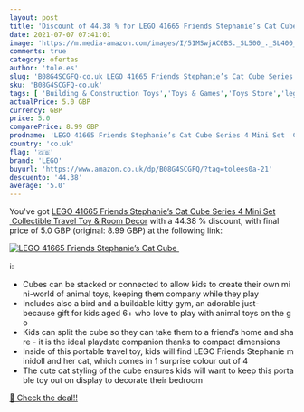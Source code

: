 ```yaml
---
layout: post
title: 'Discount of 44.38 % for LEGO 41665 Friends Stephanie’s Cat Cube '
date: 2021-07-07 07:41:01
image: 'https://m.media-amazon.com/images/I/51MSwjAC0BS._SL500_._SL400_.jpg'
comments: true
category: ofertas
author: 'tole.es'
slug: 'B08G4SCGFQ-co.uk LEGO 41665 Friends Stephanie’s Cat Cube Series 4 Mini...'
sku: 'B08G4SCGFQ-co.uk'
tags: [ 'Building & Construction Toys','Toys & Games','Toys Store','lego', ]
actualPrice: 5.0 GBP
currency: GBP
price: 5.0
comparePrice: 8.99 GBP
prodname: 'LEGO 41665 Friends Stephanie’s Cat Cube Series 4 Mini Set  Collectible Travel Toy & Room Decor'
country: 'co.uk'
flag: '🇬🇧'
brand: 'LEGO'
buyurl: 'https://www.amazon.co.uk/dp/B08G4SCGFQ/?tag=tolees0a-21'
descuento: '44.38'
average: '5.0'
---
```


You've got [LEGO 41665 Friends Stephanie’s Cat Cube Series 4 Mini Set  Collectible Travel Toy & Room Decor](https://www.amazon.co.uk/dp/B08G4SCGFQ/?tag=tolees0a-21) with a  44.38 % discount, with final price of 5.0 GBP (original: 8.99 GBP) at the following link:

[![LEGO 41665 Friends Stephanie’s Cat Cube ](https://m.media-amazon.com/images/I/51MSwjAC0BS._SL500_._SL400_.jpg)](https://www.amazon.co.uk/dp/B08G4SCGFQ/?tag=tolees0a-21)

ℹ️:

- Cubes can be stacked or connected to allow kids to create their own mini-world of animal toys, keeping them company while they play
- Includes also a bird and a buildable kitty gym, an adorable just-because gift for kids aged 6+ who love to play with animal toys on the go
- Kids can split the cube so they can take them to a friend’s home and share - it is the ideal playdate companion thanks to compact dimensions
- Inside of this portable travel toy, kids will find LEGO Friends Stephanie minidoll and her cat, which comes in 1 surprise colour out of 4
- The cute cat styling of the cube ensures kids will want to keep this portable toy out on display to decorate their bedroom

[🛒 Check the deal!!](https://www.amazon.co.uk/dp/B08G4SCGFQ/?tag=tolees0a-21)
